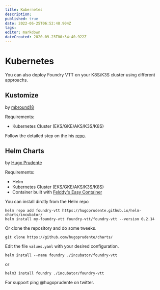```yaml
---
title: Kubernetes
description: 
published: true
date: 2022-06-25T06:52:48.904Z
tags: 
editor: markdown
dateCreated: 2020-09-23T00:34:40.922Z
---
```


# Kubernetes

You can also deploy Foundry VTT on your K8S/K3S cluster using different approachs.

## Kustomize 
by [mbround18](https://github.com/mbround18/)

Requirements:

* Kubernetes Cluster (EKS/GKE/AKS/K3S/K8S)

Follow the detailed step on the his [repo](https://github.com/mbround18/foundryvtt-docker/blob/master/README.md#installation-on-kubernetes).


## Helm Charts
by [Hugo Prudente](https://github.com/hugoprudente/)

Requirements:

* Helm 
* Kubernetes Cluster (EKS/GKE/AKS/K3S/K8S)
* Container built with [Felddy's Easy Container](https://github.com/felddy/foundryvtt-docker.git)

You can install dirctly from the Helm repo
```shell
helm repo add foundry-vtt https://hugoprudente.github.io/helm-charts/incubator/
helm install my-foundry-vtt foundry-vtt/foundry-vtt --version 0.2.14
```

Or clone the repository and do some tweeks.

```shell
git clone https://github.com/hugoprudente/charts/
```

Edit the file `values.yaml` with your desired configuration.

```shell
helm install --name foundry ./incubator/foundry-vtt
```
or
```shell
helm3 install foundry ./incubator/foundry-vtt
```

For support ping @hugoprudente on twitter.


